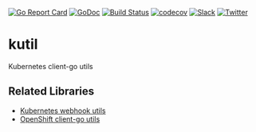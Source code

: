 [![Go Report Card](https://goreportcard.com/badge/github.com/appscode/kutil)](https://goreportcard.com/report/github.com/appscode/kutil)
[![GoDoc](https://godoc.org/github.com/appscode/kutil?status.svg "GoDoc")](https://godoc.org/github.com/appscode/kutil)
[![Build Status](https://travis-ci.org/appscode/kutil.svg?branch=master)](https://travis-ci.org/appscode/kutil)
[![codecov](https://codecov.io/gh/appscode/kutil/branch/master/graph/badge.svg)](https://codecov.io/gh/appscode/kutil)
[![Slack](https://slack.appscode.com/badge.svg)](https://slack.appscode.com)
[![Twitter](https://img.shields.io/twitter/follow/appscodehq.svg?style=social&logo=twitter&label=Follow)](https://twitter.com/intent/follow?screen_name=AppsCodeHQ)

# kutil
Kubernetes client-go utils

## Related Libraries
- [Kubernetes webhook utils](https://github.com/appscode/kubernetes-webhook-util)
- [OpenShift client-go utils](https://github.com/appscode/ocutil)
